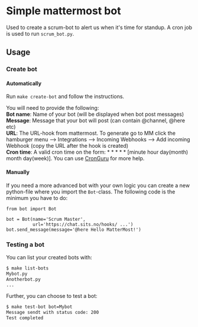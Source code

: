 # Simple mattermost bot
Used to create a scrum-bot to alert us when it's time for standup. A cron job is used to run `scrum_bot.py`.

## Usage
### Create bot
#### Automatically
Run `make create-bot` and follow the instructions.  

You will need to provide the following:  
**Bot name**: Name of your bot (will be displayed when bot post messages)  
**Message**: Message that your bot will post (can contain @channel, @here etc)  
**URL**: The URL-hook from mattermost. To generate go to MM click the hamburger menu --> Integrations --> Incoming Webhooks --> Add incoming Webhook (copy the URL after the hook is created)  
**Cron time**: A valid cron time on the form: * * * * * [minute hour day(month) month day(week)]. You can use [CronGuru](https://crontab.guru/#*_*_*_*_*) for more help.  

#### Manually
If you need a more advanced bot with your own logic you can create a new python-file where you import the `Bot`-class. The following code is the minimum you have to do:  
```python3
from bot import Bot

bot = Bot(name='Scrum Master', 
          url='https://chat.sits.no/hooks/ ...')
bot.send_message(message='@here Hello MatterMost!')
```

### Testing a bot
You can list your created bots with:  
```bash
$ make list-bots
Mybot.py
Anotherbot.py
...
```

Further, you can choose to test a bot:  
```bash
$ make test-bot bot=Mybot
Message sendt with status code: 200
Test completed
```